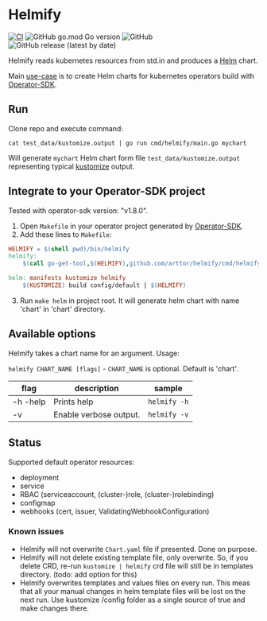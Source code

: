 # Helmify
[![CI](https://github.com/arttor/helmify/actions/workflows/ci.yml/badge.svg)](https://github.com/arttor/helmify/actions/workflows/ci.yml)
![GitHub go.mod Go version](https://img.shields.io/github/go-mod/go-version/arttor/helmify)
![GitHub](https://img.shields.io/github/license/arttor/helmify)
![GitHub release (latest by date)](https://img.shields.io/github/v/release/arttor/helmify)

Helmify reads kubernetes resources from std.in and produces a [Helm](https://github.com/helm/helm) chart.

Main [use-case](#integrate-to-your-operator-sdk-project) is to create Helm charts for kubernetes operators build with
[Operator-SDK](https://github.com/operator-framework/operator-sdk).

## Run
Clone repo and execute command: 

```shell
cat test_data/kustomize.output | go run cmd/helmify/main.go mychart
```

Will generate `mychart` Helm chart form file `test_data/kustomize.output` representing typical 
[kustomize](https://github.com/kubernetes-sigs/kustomize) output.

## Integrate to your Operator-SDK project
Tested with operator-sdk version: "v1.8.0".
1. Open `Makefile` in your operator project generated by [Operator-SDK](https://github.com/operator-framework/operator-sdk).
2. Add these lines to `Makefile`:
```makefile
HELMIFY = $(shell pwd)/bin/helmify
helmify:
	$(call go-get-tool,$(HELMIFY),github.com/arttor/helmify/cmd/helmify@v0.2.0)

helm: manifests kustomize helmify
	$(KUSTOMIZE) build config/default | $(HELMIFY)
```
3. Run `make helm` in project root. It will generate helm chart with name 'chart' in 'chart' directory.

## Available options
Helmify takes a chart name for an argument.
Usage:

```helmify CHART_NAME [flags]```  -  `CHART_NAME` is optional. Default is 'chart'.

| flag | description | sample |
| --- | --- | --- |
| -h -help | Prints help | `helmify -h`|
| -v | Enable verbose output. | `helmify -v`|

## Status
Supported default operator resources:
- deployment
- service
- RBAC (serviceaccount, (cluster-)role, (cluster-)rolebinding)
- configmap
- webhooks (cert, issuer, ValidatingWebhookConfiguration)



### Known issues
- Helmify will not overwrite `Chart.yaml` file if presented. Done on purpose.
- Helmify will not delete existing template file, only overwrite. So, if you delete CRD, re-run `kustomize | helmify` 
crd file will still be in templates directory. (todo: add option for this)
- Helmify overwrites templates and values files on every run. 
  This meas that all your manual changes in helm template files will be lost on the next run. 
  Use kustomize /config folder as a single source of true and make changes there.
